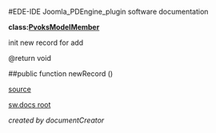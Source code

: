 #EDE-IDE Joomla_PDEngine_plugin
software documentation

**class:[PvoksModelMember](../PvoksModelMember.md)**



init new record for add

@return void

##public function newRecord () 


[source](../../../site/models/memberModel.php)

[sw.docs root](../)

*created by documentCreator*

